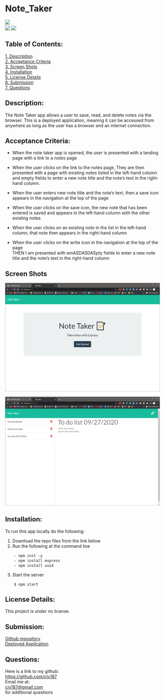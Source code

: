 # Note_Taker

![](https://img.shields.io/badge/Created%20by-Victor%20Cesar%20Lopez-blue?style=for-the-badge)  
  ![](https://img.shields.io/badge/npm%20package-express-orange?style=flat-square&logo=npm) ![](https://img.shields.io/badge/npm%20package-uuid-cyan?style=flat-square&logo=npm) 
 ## Table of Contents:  
[1. Description](#Description)  
[2. Acceptance Criteria](#Acceptance-Criteria)  
[3. Screen Shots](#Screen_Shots)  
[4. Installation](#Installation)  
[5. License Details](#License-Details)  
[6. Submission](#Submission)   
[7. Questions](#Questions)  
## Description:
The Note Taker app allows a user to save, read, and delete notes via the browser.  This is a deployed application, meaning it can be accessed from anywhere as long as the user has a browser and an internet connection.

## Acceptance Criteria:
- When the note taker app is opened, the user is presented with a landing page with a link to a notes page  

- When the user clicks on the link to the notes page, 
They are then presented with a page with existing notes listed in the left-hand column and empty fields to enter a new note title and the note’s text in the right-hand column.  

- When the user enters new note title and the note’s text, then a save icon appears in the navigation at the top of the page  

- When the user clicks on the save icon, the new note that has been entered is saved and appears in the left-hand column with the other existing notes  

- When the user clicks on an existing note in the list in the left-hand column, that note then appears in the right-hand column  

- When the user clicks on the write icon in the navigation at the top of the page  
THEN I am presented with emASDASDASpty fields to enter a new note title and the note’s text in the right-hand column


## Screen Shots
![capture.png](public/assets/images/Capture.PNG)  

![capture2.png](public/assets/images/Capture2.PNG)

## Installation:
To run this app locally do the following:  
1. Download the repo files from the link below
2. Run the following at the command line
```
    - npm init -y
    - npm install express
    - npm install uuid
```
3. Start the server
```
    $ npm start
```
## License Details: 
 This project is under no license.  

## Submission:
 [Github repository](https://github.com/civ187/Note_Taker)  
 [Deployed Application](https://vclnotetaker.herokuapp.com/)  

## Questions:
 Here is a link to my github:  
https://github.com/civ187  
 Email me at:  
civ187@gmail.com  
for additional questions
